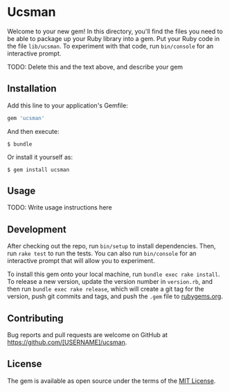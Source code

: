 # Ucsman

Welcome to your new gem! In this directory, you'll find the files you need to be able to package up your Ruby library into a gem. Put your Ruby code in the file `lib/ucsman`. To experiment with that code, run `bin/console` for an interactive prompt.

TODO: Delete this and the text above, and describe your gem

## Installation

Add this line to your application's Gemfile:

```ruby
gem 'ucsman'
```

And then execute:

    $ bundle

Or install it yourself as:

    $ gem install ucsman

## Usage

TODO: Write usage instructions here

## Development

After checking out the repo, run `bin/setup` to install dependencies. Then, run `rake test` to run the tests. You can also run `bin/console` for an interactive prompt that will allow you to experiment.

To install this gem onto your local machine, run `bundle exec rake install`. To release a new version, update the version number in `version.rb`, and then run `bundle exec rake release`, which will create a git tag for the version, push git commits and tags, and push the `.gem` file to [rubygems.org](https://rubygems.org).

## Contributing

Bug reports and pull requests are welcome on GitHub at https://github.com/[USERNAME]/ucsman.


## License

The gem is available as open source under the terms of the [MIT License](http://opensource.org/licenses/MIT).

